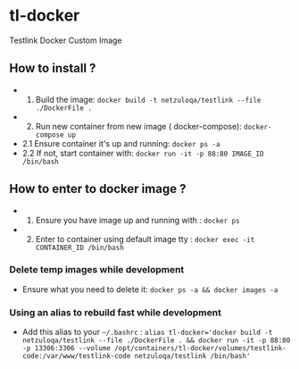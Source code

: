 # tl-docker
Testlink Docker Custom Image


## How to install ?

+ 1. Build the image: ```docker build -t netzuloqa/testlink --file ./DockerFile .```
+ 2. Run new container from new image ( docker-compose): ```docker-compose up```
+ 2.1 Ensure container it's up and running: ```docker ps -a```
+ 2.2 If not, start container with: ```docker run -it -p 88:80 IMAGE_ID /bin/bash```


## How to enter to docker image ?


+ 1. Ensure you have image up and running with : ```docker ps```
+ 2. Enter to container using default image tty : ```docker exec -it CONTAINER_ID /bin/bash```

### Delete temp images while development

+ Ensure what you need to delete it: ```docker ps -a && docker images -a```

### Using an alias to rebuild fast while development

+ Add this alias to your  ```~/.bashrc``` : ```alias tl-docker='docker build -t netzuloqa/testlink --file ./DockerFile . && docker run -it -p 88:80 -p 13306:3306 --volume /opt/containers/tl-docker/volumes/testlink-code:/var/www/testlink-code netzuloqa/testlink /bin/bash'```

